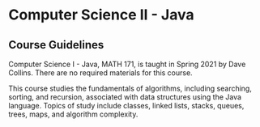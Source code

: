 # Computer Science II - Java

## Course Guidelines

Computer Science I - Java, MATH 171, is taught in Spring 2021 by Dave Collins. There are no required materials for this
course.

This course studies the fundamentals of algorithms, including searching, sorting, and recursion, associated with data 
structures using the Java language. Topics of study include classes, linked lists, stacks, queues, trees, maps,
and algorithm complexity.